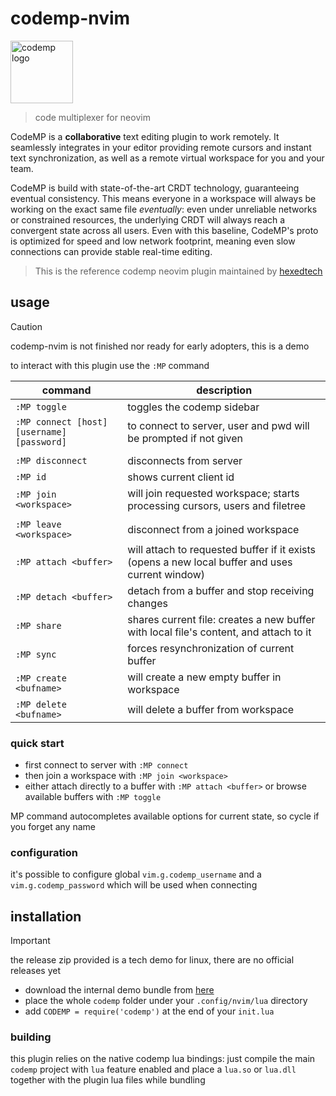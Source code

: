 # codemp-nvim

<a href="https://codemp.dev"><img alt="codemp logo" align="center" src="https://codemp.dev/codemp-t.png" height="100" /></a>

> code multiplexer for neovim

CodeMP is a **collaborative** text editing plugin to work remotely.
It seamlessly integrates in your editor providing remote cursors and instant text synchronization,
as well as a remote virtual workspace for you and your team.

CodeMP is build with state-of-the-art CRDT technology, guaranteeing eventual consistency.
This means everyone in a workspace will always be working on the exact same file _eventually_:
even under unreliable networks or constrained resources, the underlying CRDT will always reach a 
convergent state across all users. Even with this baseline, CodeMP's proto is optimized for speed 
and low network footprint, meaning even slow connections can provide stable real-time editing.

> This is the reference codemp neovim plugin maintained by [hexedtech](https://hexed.technology)

## usage

> [!CAUTION]
> codemp-nvim is not finished nor ready for early adopters, this is a demo

to interact with this plugin use the `:MP` command

| command | description |
| --- | --- |
| `:MP toggle` |  toggles the codemp sidebar |
| `:MP connect [host] [username] [password]` |  to connect to server, user and pwd will be prompted if not given |
|  |  |
| `:MP disconnect` |  disconnects from server |
| `:MP id` |  shows current client id |
| `:MP join <workspace>` |  will join requested workspace; starts processing cursors, users and filetree |
|  |  |
| `:MP leave <workspace>` |  disconnect from a joined workspace |
| `:MP attach <buffer>` |  will attach to requested buffer if it exists (opens a new local buffer and uses current window) |
| `:MP detach <buffer>` |  detach from a buffer and stop receiving changes |
| `:MP share` |  shares current file: creates a new buffer with local file's content, and attach to it |
| `:MP sync` |  forces resynchronization of current buffer |
| `:MP create <bufname>` |  will create a new empty buffer in workspace |
| `:MP delete <bufname>` |  will delete a buffer from workspace |

### quick start
 * first connect to server with `:MP connect`
 * then join a workspace with `:MP join <workspace>`
 * either attach directly to a buffer with `:MP attach <buffer>` or browse available buffers with `:MP toggle`

MP command autocompletes available options for current state, so cycle <Tab> if you forget any name

### configuration
it's possible to configure global `vim.g.codemp_username` and a `vim.g.codemp_password` which will be used when connecting

## installation

> [!IMPORTANT]
> the release zip provided is a tech demo for linux, there are no official releases yet

 * download the internal demo bundle from [here](https://github.com/hexedtech/codemp-nvim/releases/tag/v0.1)
 * place the whole `codemp` folder under your `.config/nvim/lua` directory
 * add `CODEMP = require('codemp')` at the end of your `init.lua`

### building
this plugin relies on the native codemp lua bindings: just compile the main `codemp` project with `lua` feature enabled 
and place a `lua.so` or `lua.dll` together with the plugin lua files while bundling

